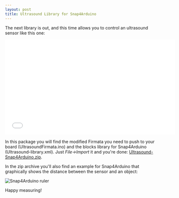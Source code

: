 ```yaml
---
layout: post
title: Ultrasound Library for Snap4Arduino
---
```


The next library is out, and this time allows you to control an ultrasound sensor like this one:

<iframe width="560" height="315" src="//www.youtube.com/embed/i6OzdKh8PXE" frameborder="0" allowfullscreen></iframe>

In this package you will find the modified Firmata you need to push to your board (UltrasoundFirmata.ino) and the blocks library for Snap4Arduino (Ultrasound-library.xml). Just _File→Import_ it and you're done: [Ultrasound-Snap4Arduino.zip](http://vps34736.ovh.net/Ultrasound-Snap4Arduino.zip).

In the zip archive you'll also find an example for Snap4Arduino that graphically shows the distance between the sensor and an object:

![Snap4Arduino ruler]({{site.baseurl}}/img/ultrasound-01.png "An invisible ruler in Snap4Arduino")

Happy measuring!
